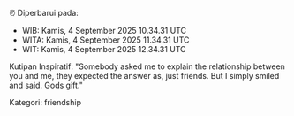 ⏰ Diperbarui pada:
- WIB: Kamis, 4 September 2025 10.34.31 UTC
- WITA: Kamis, 4 September 2025 11.34.31 UTC
- WIT: Kamis, 4 September 2025 12.34.31 UTC

Kutipan Inspiratif:
"Somebody asked me to explain the relationship between you and me, they expected the answer as, just friends. But I simply smiled and said. Gods gift."


Kategori: friendship

